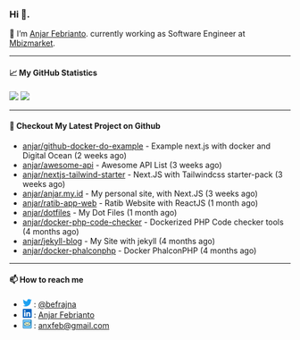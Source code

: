 ### Hi 👋.

 🔭 I’m [Anjar Febrianto](https://www.anjar.my.id). currently working as Software Engineer at [Mbizmarket](https://www.mbizmarket.co.id). 

[]() 

---


#### 📈 My GitHub Statistics
<img src="https://github-readme-stats.vercel.app/api?username=anjar&show_icons=true&count_private=true&hide=contribs&cache_seconds=86400&theme=vision-friendly-dark&hide_title=true">

<img src="https://github-readme-stats.vercel.app/api/top-langs/?username=anjar&layout=compact&count=8&cache_seconds=86400&theme=vision-friendly-dark&hide=html,css">


---

#### 👷 Checkout My Latest Project on Github

- [anjar/github-docker-do-example](https://github.com/anjar/github-docker-do-example) - Example next.js with docker and Digital Ocean (2 weeks ago)
- [anjar/awesome-api](https://github.com/anjar/awesome-api) - Awesome API List (3 weeks ago)
- [anjar/nextjs-tailwind-starter](https://github.com/anjar/nextjs-tailwind-starter) - Next.JS with Tailwindcss starter-pack (3 weeks ago)
- [anjar/anjar.my.id](https://github.com/anjar/anjar.my.id) - My personal site, with Next.JS (3 weeks ago)
- [anjar/ratib-app-web](https://github.com/anjar/ratib-app-web) - Ratib Website with ReactJS (1 month ago)
- [anjar/dotfiles](https://github.com/anjar/dotfiles) - My Dot Files (1 month ago)
- [anjar/docker-php-code-checker](https://github.com/anjar/docker-php-code-checker) - Dockerized PHP Code checker tools (4 months ago)
- [anjar/jekyll-blog](https://github.com/anjar/jekyll-blog) - My Site with jekyll (4 months ago)
- [anjar/docker-phalconphp](https://github.com/anjar/docker-phalconphp) - Docker PhalconPHP (4 months ago)


---
#### 📫 How to reach me
[](https://www.linkedin.com/in/anjar-febrianto/)

- <img  alt="Anjar Febrianto | Twitter"  width="16px"  src="https://raw.githubusercontent.com/anjar/anjar/master/assets/twitter.svg" /> : [@befrajna](https://twitter.com/befrajna)
- <img  alt="Anjar Febrianto | Linkedin"  width="16px" src="https://raw.githubusercontent.com/anjar/anjar/master/assets/linkedin.svg" /> : [Anjar Febrianto](https://www.linkedin.com/in/anjar-febrianto/)
- <img  alt="Anjar Febrianto | Email"  width="16px" src="https://raw.githubusercontent.com/anjar/anjar/master/assets/email-icon.svg" /> : [anxfeb@gmail.com](mailto://anxfeb@gmail.com)


